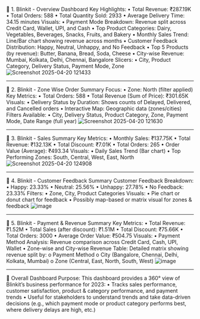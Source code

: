 🔵 1. Blinkit - Overview Dashboard
Key Highlights:
•	Total Revenue: ₹287.19K
•	Total Orders: 588
•	Total Quantity Sold: 2933
•	Average Delivery Time: 34.15 minutes
Visuals:
•	Payment Mode Breakdown: Revenue split across Credit Card, Wallet, UPI, and Cash
•	Top Product Categories: Dairy, Vegetables, Beverages, Snacks, Fruits, and Bakery
•	Monthly Sales Trend: Line/Bar chart showing revenue across months
•	Customer Feedback Distribution: Happy, Neutral, Unhappy, and No Feedback
•	Top 5 Products (by revenue): Butter, Banana, Bread, Soda, Cheese
•	City-wise Revenue: Mumbai, Kolkata, Delhi, Chennai, Bangalore
Slicers:
•	City, Product Category, Delivery Status, Payment Mode, Zone
![Screenshot 2025-04-20 121433](https://github.com/user-attachments/assets/61e710a0-c7bd-4001-86a7-05cb64020047)

________________________________________
🔵 2. Blinkit - Zone Wise Order Summary
Focus:
•	Zone: North (filter applied)
Key Metrics:
•	Total Orders: 588
•	Total Revenue (Sum of Price): ₹301.65K
Visuals:
•	Delivery Status by Duration: Shows counts of Delayed, Delivered, and Cancelled orders
•	Interactive Map: Geographic data (zones/cities)
Filters Available:
•	City, Delivery Status, Product Category, Zone, Payment Mode, Date Range (full year)
![Screenshot 2025-04-20 121630](https://github.com/user-attachments/assets/7cd8e579-b788-4455-9653-6a8af07bad79)

________________________________________
🔵 3. Blinkit - Sales Summary
Key Metrics:
•	Monthly Sales: ₹137.75K
•	Total Revenue: ₹132.13K
•	Total Discount: ₹7.01K
•	Total Orders: 265
•	Order Value (Average): ₹493.34
Visuals:
•	Daily Sales Trend (Bar chart)
•	Top Performing Zones: South, Central, West, East, North
![Screenshot 2025-04-20 124908](https://github.com/user-attachments/assets/b98827d2-94c6-4a91-b88c-fd0609098d53)


________________________________________
🔵 4. Blinkit - Customer Feedback Summary
Customer Feedback Breakdown:
•	Happy: 23.33%
•	Neutral: 25.56%
•	Unhappy: 27.78%
•	No Feedback: 23.33%
Filters:
•	Zone, City, Product Categories
Visuals:
•	Pie chart or donut chart for feedback
•	Possibly map-based or matrix visual for zones & feedback
![image](https://github.com/user-attachments/assets/c968d672-fa73-447f-ba5b-4b3b3883ff33)

________________________________________
🔵 5. Blinkit - Payment & Revenue Summary
Key Metrics:
•	Total Revenue: ₹1.52M
•	Total Sales (after discount): ₹1.51M
•	Total Discount: ₹75.66K
•	Total Orders: 3000
•	Average Order Value: ₹504.75
Visuals:
•	Payment Method Analysis: Revenue comparison across Credit Card, Cash, UPI, Wallet
•	Zone-wise and City-wise Revenue Table: Detailed matrix showing revenue split by:
o	Payment Method
o	City (Bangalore, Chennai, Delhi, Kolkata, Mumbai)
o	Zone (Central, East, North, South, West)
![image](https://github.com/user-attachments/assets/350bc13a-2a32-4d4d-8ab0-3f5b84f0ab51)

________________________________________
🌟 Overall Dashboard Purpose:
This dashboard provides a 360° view of Blinkit’s business performance for 2023:
•	Tracks sales performance, customer satisfaction, product & category performance, and payment trends
•	Useful for stakeholders to understand trends and take data-driven decisions (e.g., which payment mode or product category performs best, where delivery delays are high, etc.)

